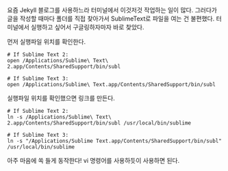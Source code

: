 요즘 Jekyll 블로그를 사용하느라 터미널에서 이것저것 작업하는 일이 많다. 그러다가 글을 작성할 때마다 폴더를 직접 찾아가서 SublimeText로 파일을 여는 건 불편했다. 터미널에서 실행하고 싶어서 구글링하자마자 바로 찾았다.

먼저 실행파일 위치를 확인한다.

```
# If Sublime Text 2:
open /Applications/Sublime\ Text\ 2.app/Contents/SharedSupport/bin/subl

# If Sublime Text 3:
open /Applications/Sublime\ Text.app/Contents/SharedSupport/bin/subl
```

실행파일 위치를 확인했으면 링크를 만든다.

```
# If Sublime Text 2:
ln -s /Applications/Sublime\ Text\ 2.app/Contents/SharedSupport/bin/subl /usr/local/bin/sublime

# If Sublime Text 3:
ln -s "/Applications/Sublime Text.app/Contents/SharedSupport/bin/subl" /usr/local/bin/sublime

```

아주 마음에 쏙 들게 동작한다! vi 명령어를 사용하듯이 사용하면 된다.